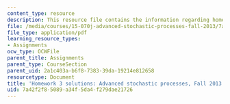 ```yaml
---
content_type: resource
description: This resource file contains the information regarding homework 3 solutions.
file: /media/courses/15-070j-advanced-stochastic-processes-fall-2013/7a42f2f85089a34f5da4f279dae21726_MIT15_070JF13_Pset3_Sol.pdf
file_type: application/pdf
learning_resource_types:
- Assignments
ocw_type: OCWFile
parent_title: Assignments
parent_type: CourseSection
parent_uid: 2a1c403a-b6f8-7383-39da-19214e812658
resourcetype: Document
title: 'Homework 3 solutions: Advanced stochastic processes, Fall 2013'
uid: 7a42f2f8-5089-a34f-5da4-f279dae21726
---
```

